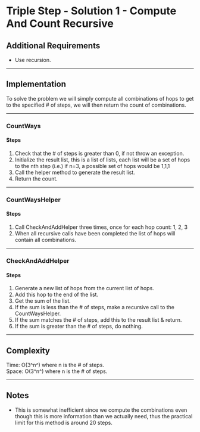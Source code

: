 # Triple Step - Solution 1 - Compute And Count Recursive

## Additional Requirements
- Use recursion.

---

## Implementation
To solve the problem we will simply compute all combinations of hops to get to
the specified # of steps, we will then return the count of combinations.

---

### CountWays

#### Steps
1. Check that the # of steps is greater than 0, if not throw an exception.
2. Initialize the result list, this is a list of lists, each list will be a
set of hops to the nth step (i.e.) if n=3, a possible set of hops would be 1,1,1
3. Call the helper method to generate the result list.
4. Return the count.

---

### CountWaysHelper

#### Steps
1. Call CheckAndAddHelper three times, once for each hop count: 1, 2, 3
2. When all recursive calls have been completed the list of hops will contain all combinations.

---

### CheckAndAddHelper

#### Steps
1. Generate a new list of hops from the current list of hops.
2. Add this hop to the end of the list.
3. Get the sum of the list.
4. If the sum is less than the # of steps, make a recursive call to the CountWaysHelper.
5. If the sum matches the # of steps, add this to the result list & return.
6. If the sum is greater than the # of steps, do nothing.

---

## Complexity
Time: O(3^n^) where n is the # of steps.  
Space: O(3^n^) where n is the # of steps.  

---

## Notes
- This is somewhat inefficient since we compute the combinations even though
this is more information than we actually need, thus the practical limit for
this method is around 20 steps.
